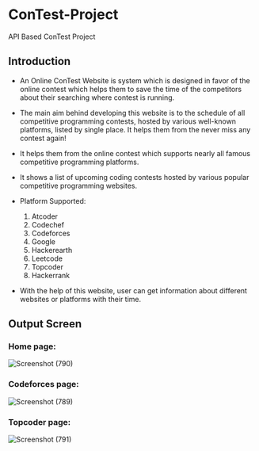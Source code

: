 # ConTest-Project
API Based ConTest  Project


##  Introduction

- An Online ConTest Website is system which is designed in favor of the online
contest which helps them to save the time of the competitors about their searching where
contest is running.
- The main aim behind developing this website is to the schedule of all competitive
programming contests, hosted by various well-known platforms, listed by single place. It
helps them from the never miss any contest again!
- It helps them from the online contest which supports nearly all famous competitive
programming platforms.
- It shows a list of upcoming coding contests hosted by various popular competitive
programming websites.

- Platform Supported:
    1. Atcoder
    2. Codechef
    3. Codeforces
    4. Google
    5. Hackerearth
    6. Leetcode
    7. Topcoder
    8. Hackerrank

- With the help of this website, user can get information about different websites or
platforms with their time.

## Output Screen

### Home page:

![Screenshot (790)](https://user-images.githubusercontent.com/105864503/180920636-d34d2942-3dfd-4201-98de-6bf8400123e3.png)

### Codeforces page:

![Screenshot (789)](https://user-images.githubusercontent.com/105864503/180921087-889110d7-5931-4a5e-98e8-937606ba8bd1.png)

### Topcoder page:

![Screenshot (791)](https://user-images.githubusercontent.com/105864503/180921074-f5cb9c39-2d9d-4123-a5ac-7a5ed9c7e20b.png)



